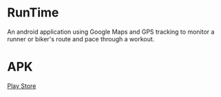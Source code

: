 # RunTime

An android application using Google Maps and GPS tracking to monitor a runner or biker's route and pace through a workout. 

# APK

[Play Store](https://play.google.com/store/apps/details?id=com.app.seth.runningapp)


